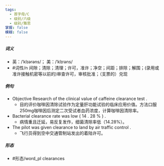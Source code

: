```yaml
---
tags:
  - 首字母/C
  - 级别/六级
  - 级别/雅思
掌握: false
模糊: false
---
```

##### 词义
- 英：/ˈklɪərəns/； 美：/ˈklɪrəns/
- #词性/n  间隙；清除；清理；许可，准许；净空；间距；排除；解围；(录用或准许接触机密等以前的)审查许可，审核批准；（支票的）兑现
##### 例句
- Objective Research of the clinical value of caffeine clearance test .
	- 目的评价咖啡因清除试验作为定量肝功能试验的临床应用价值。方法口服250mg咖啡因后测定二次受试者血药浓度，计算咖啡因清除率。
- Bacterial clearance rate was low ( 14 . 28 % ) .
	- 病情重且迁延，易反复发作，细菌清除率低（14.28%）。
- The pilot was given clearance to land by air traffic control .
	- 飞行员得到空中交通管制站发出的着陆许可。
##### 形态
- #形态/word_pl clearances
